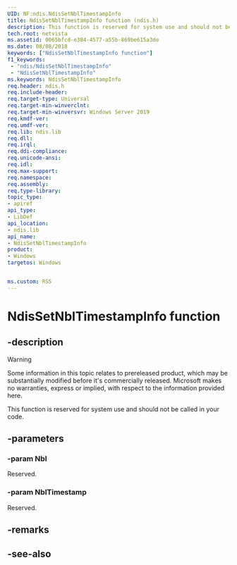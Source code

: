 ```yaml
---
UID: NF:ndis.NdisSetNblTimestampInfo
title: NdisSetNblTimestampInfo function (ndis.h)
description: This function is reserved for system use and should not be called in your code.
tech.root: netvista
ms.assetid: 0065bfcd-e384-4577-a55b-869be615a3de
ms.date: 08/08/2018
keywords: ["NdisSetNblTimestampInfo function"]
f1_keywords:
 - "ndis/NdisSetNblTimestampInfo"
 - "NdisSetNblTimestampInfo"
ms.keywords: NdisSetNblTimestampInfo
req.header: ndis.h
req.include-header:
req.target-type: Universal
req.target-min-winverclnt:
req.target-min-winversvr: Windows Server 2019
req.kmdf-ver:
req.umdf-ver:
req.lib: ndis.lib
req.dll:
req.irql: 
req.ddi-compliance:
req.unicode-ansi:
req.idl:
req.max-support:
req.namespace:
req.assembly:
req.type-library: 
topic_type: 
- apiref
api_type: 
- LibDef
api_location: 
- ndis.lib
api_name: 
- NdisSetNblTimestampInfo
product:
- Windows
targetos: Windows


ms.custom: RS5
---
```


# NdisSetNblTimestampInfo function


## -description

> [!WARNING]
> Some information in this topic relates to prereleased product, which may be substantially modified before it's commercially released. Microsoft makes no warranties, express or implied, with respect to the information provided here.

This function is reserved for system use and should not be called in your code.

## -parameters

### -param Nbl

Reserved.

### -param NblTimestamp

Reserved.

## -remarks

## -see-also
